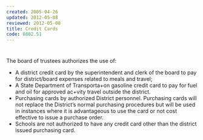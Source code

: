 ```yaml
---
created: 2005-04-26
updated: 2012-05-08
reviewed: 2012-05-08
title: Credit Cards
code: 0802.51
---
```


#  

The board of trustees authorizes the use of:


- A district credit card by the superintendent and clerk of the board to pay for district/board expenses related to meals and travel;
- A State Department of Transporta+on gasoline credit card to pay for fuel and oil for approved ac+vity travel outside the district.
- Purchasing cards by authorized District personnel. Purchasing cards will not replace the District’s normal purchasing procedures but will be used in instances where it is advantageous to use the card or not cost effective to issue a purchase order.
- Schools are not authorized to have any credit card other than the district issued purchasing card.
